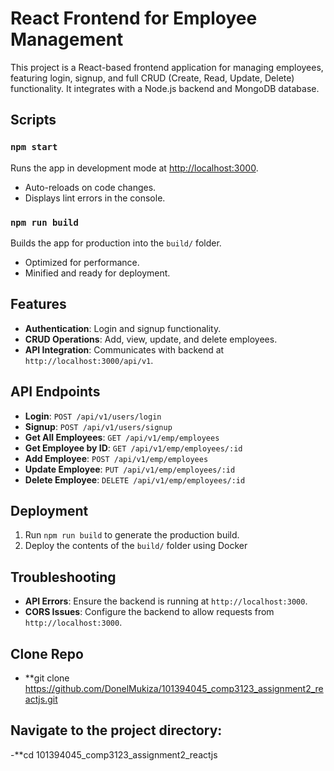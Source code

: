 # React Frontend for Employee Management

This project is a React-based frontend application for managing employees, featuring login, signup, and full CRUD (Create, Read, Update, Delete) functionality. It integrates with a Node.js backend and MongoDB database.

## Scripts

### `npm start`

Runs the app in development mode at [http://localhost:3000](http://localhost:3000).  
- Auto-reloads on code changes.  
- Displays lint errors in the console.

### `npm run build`

Builds the app for production into the `build/` folder.  
- Optimized for performance.  
- Minified and ready for deployment.

## Features

- **Authentication**: Login and signup functionality.
- **CRUD Operations**: Add, view, update, and delete employees.
- **API Integration**: Communicates with backend at `http://localhost:3000/api/v1`.

## API Endpoints

- **Login**: `POST /api/v1/users/login`
- **Signup**: `POST /api/v1/users/signup`
- **Get All Employees**: `GET /api/v1/emp/employees`
- **Get Employee by ID**: `GET /api/v1/emp/employees/:id`
- **Add Employee**: `POST /api/v1/emp/employees`
- **Update Employee**: `PUT /api/v1/emp/employees/:id`
- **Delete Employee**: `DELETE /api/v1/emp/employees/:id`

## Deployment

1. Run `npm run build` to generate the production build.  
2. Deploy the contents of the `build/` folder using Docker

## Troubleshooting

- **API Errors**: Ensure the backend is running at `http://localhost:3000`.  
- **CORS Issues**: Configure the backend to allow requests from `http://localhost:3000`.

## Clone Repo

- **git clone https://github.com/DonelMukiza/101394045_comp3123_assignment2_reactjs.git

## Navigate to the project directory:

-**cd 101394045_comp3123_assignment2_reactjs

